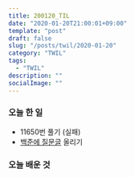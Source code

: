 ```yaml
---
title: 200120_TIL
date: "2020-01-20T21:00:01+09:00"
template: "post"
draft: false
slug: "/posts/twil/2020-01-20"
category: "TWIL"
tags:
  - "TWIL"
description: ""
socialImage: ""
---
```


### 오늘 한 일

- 11650번 풀기 (실패)
- [백준에 질문글](https://www.acmicpc.net/board/view/45486) 올리기

### 오늘 배운 것
